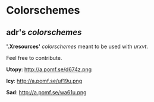 **Colorschemes**
======

adr's *colorschemes*
------



**'.Xresources'** *colorschemes* meant to be used with *urxvt*.

Feel free to contribute.

**Utopy**: http://a.pomf.se/d674z.png

**Icy**: http://a.pomf.se/uf19u.png

**Sad**: http://a.pomf.se/wa61u.png

